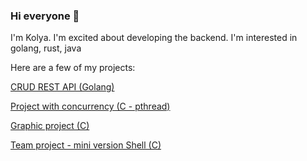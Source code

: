### Hi everyone 👋

<!--
**Kolyan4ik99/Kolyan4ik99** is a ✨ _special_ ✨ repository because its `README.md` (this file) appears on your GitHub profile.

Here are some ideas to get you started:

- 🔭 I’m currently working on ...
- 🌱 I’m currently learning ...
- 👯 I’m looking to collaborate on ...
- 🤔 I’m looking for help with ...
- 💬 Ask me about ...
- 📫 How to reach me: ...
- 😄 Pronouns: ...
- ⚡ Fun fact: ...
-->

I'm Kolya. I'm excited about developing the backend. I'm interested in golang, rust, java

Here are a few of my projects:

[CRUD REST API (Golang)](https://github.com/Kolyan4ik99/blog-app)

[Project with concurrency (C - pthread)](https://github.com/Kolyan4ik99/philo)

[Graphic project (C)](https://github.com/Kolyan4ik99/sup3D)

[Team project - mini version Shell (C)](https://github.com/Kolyan4ik99/myHell)


